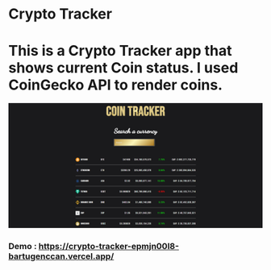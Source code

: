 # Crypto Tracker
<div>
<h1>
        This is a Crypto Tracker app that shows current Coin status. I used
        CoinGecko API to render coins.
      </h1>
      <img width="600"  alt="Coin" src="./public/images/Coin.PNG"  />
      <h3>
        Demo :
        <a href="https://crypto-tracker-epmjn00l8-bartugenccan.vercel.app/">
          https://crypto-tracker-epmjn00l8-bartugenccan.vercel.app/
        </a>
        </h3>
        </div>

